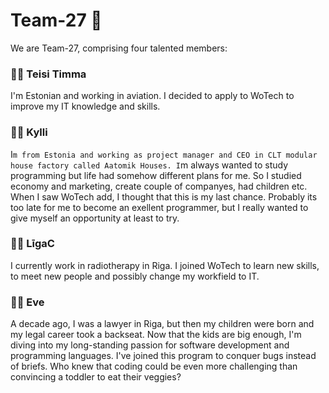 # Team-27 🚀

We are Team-27, comprising four talented members: 

### 👩‍💻 Teisi Timma 
I'm Estonian and working in aviation. I decided to apply to WoTech to improve my IT knowledge and skills.

### 👩‍💻 Kylli 
I`m from Estonia and working as project manager and CEO in CLT modular house factory called Aatomik Houses. I`m always wanted to study programming but life had somehow different plans for me. So I studied economy and marketing, create couple of companyes, had children etc. When I saw WoTech add, I thought that this is my last chance. Probably its too late for me to become an exellent programmer, but I really wanted to give myself an opportunity at least to try.


### 👩‍💻 LīgaC 
I currently work in radiotherapy in Riga. I joined WoTech to learn new skills, to meet new people and possibly change my workfield to IT. 

### 👩‍💻 Eve
A decade ago, I was a lawyer in Riga, but then my children were born and my legal career took a backseat. Now that the kids are big enough, I'm diving into my long-standing passion for software development and programming languages. I've joined this program to conquer bugs instead of briefs. Who knew that coding could be even more challenging than convincing a toddler to eat their veggies?
